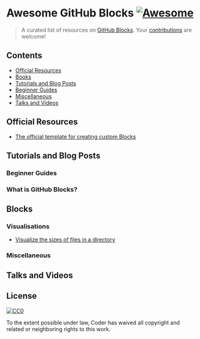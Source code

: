 # Awesome GitHub Blocks [![Awesome](https://cdn.rawgit.com/sindresorhus/awesome/d7305f38d29fed78fa85652e3a63e154dd8e8829/media/badge.svg)](https://github.com/sindresorhus/awesome)

> A curated list of resources on [GitHub Blocks](https://blocks.githubnext.com/). Your [contributions](./CONTRIBUTING.md) are welcome!



## Contents

* [Official Resources](#official-resources)
* [Books](#books)
* [Tutorials and Blog Posts](#tutorials-and-blog-posts)
* [Beginner Guides](#beginner-guides)
* [Miscellaneous](#miscellaneous)
* [Talks and Videos](#talks-and-videos)

## Official Resources

- [The official template for creating custom Blocks](https://github.com/githubnext/blocks-template)

## Tutorials and Blog Posts

### Beginner Guides

### What is GitHub Blocks?

## Blocks

### Visualisations

- [Visualize the sizes of files in a directory](https://github.com/mattrothenberg/directory-size-block)

### Miscellaneous

## Talks and Videos

## License

[![CC0](http://mirrors.creativecommons.org/presskit/buttons/88x31/svg/cc-zero.svg)](https://creativecommons.org/publicdomain/zero/1.0/)

To the extent possible under law, Coder has waived all copyright and related or neighboring rights to this work.

